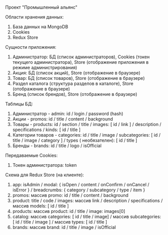 Проект "Промышленный альянс"

Области хранения данных:

1. База данных на MongoDB
2. Cookies
3. Redux Store

Сущности приложения:

1. Администратор: БД (список администраторов), Cookies (токен текущего администратора), Store (отображение приложения в
   режиме администрирования)
2. Акция: БД (список акций), Store (отображение в браузере)
3. Товар: БД (список товаров), Store (отображение в браузере)
4. Раздел каталога (структура разделов в каталоге), Store (отображение в браузере)
5. Бренд (список брендов), Store (отображение в браузере)

Таблицы БД:

1. Администратор - admin: id / login / password (hash)
2. Акции - promos: id / title / content / background
3. Товары - products: id / section / title / images: [ id / link ] / description / specifications /
   kinds: [ id / title ]
4. Категории товаров - categories: id / title / image / subcategories: [ id / title / image / category ] / types (
   необязателен): [ id / title ]
5. Бренды - brands: id / title / logo / isOfficial

Передаваемые Cookies:

1. Токен администратора: token

Схема для Redux Store (на клиенте):

1. app: isAdmin / modal: { isOpen / content / onConfirm / onCancel / isError } / breadcrumbs: { category / subcategory / type / item }
2. promos: массив promo: id / title / content / background
3. product: title / code / images: массив link / description / specifications / массив models: [ id / title ]
4. products: массив product: id / title / image: images[0]
5. catalog: массив categories: [ id / title / image] / массив subcategories: [ id / title / image ] / массив types: [ id / title ]
6. brands: массив brand: id / title / image / isOfficial
